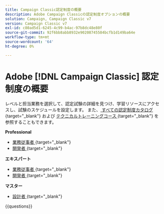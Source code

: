 ```yaml
---
title: Campaign Classic認定制度の概要
description: Adobe Campaign Classicの認定制度オプションの概要
solution: Campaign, Campaign Classic v7
version: Campaign Classic v7
exl-id: c80ad5d1-6245-4c99-b4ac-97b8dc48e80f
source-git-commit: 92f6bb8abb8932e90208745584bcfb1d149ba64e
workflow-type: tm+mt
source-wordcount: '64'
ht-degree: 0%

---
```


# Adobe [!DNL Campaign Classic] 認定制度の概要

レベルと担当業務を選択して、認定試験の詳細を見つけ、学習リソースにアクセスし、試験のスケジュールを設定します。 また、[ すべての認定制度カタログ ](https://certification.adobe.com/certifications){target="_blank"} および [ テクニカルトレーニングコース ](https://certification.adobe.com/courses/?/courses){target="_blank"} を参照することもできます。

**Professional**

* [ 業務従事者 ](https://certification.adobe.com/certification/campaign-classic-business-practitioner-professional){target="_blank"} <!--AD0-E329-->
* [ 開発者 ](https://certification.adobe.com/certification/developer-professional){target="_blank"} <!--AD0-E331-->

**エキスパート**

* [ 業務従事者 ](https://certification.adobe.com/certification/campaign-classic-business-practitioner-expert){target="_blank"} <!--AD0-E327-->
* [ 開発者 ](https://certification.adobe.com/certification/campaign-classic-developer-expert){target="_blank"} <!--AD0-E330-->

**マスター**

* [ 設計者 ](https://certification.adobe.com/certification/campaign-classic-architect-master){target="_blank"} <!--AD0-E328-->

{{questions}}

